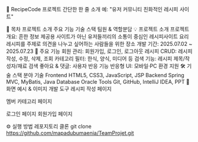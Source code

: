 📌 RecipeCode 프로젝트
간단한 한 줄 소개
예: "유저 커뮤니티 친화적인 레시피 사이트"

📜 목차
프로젝트 소개
주요 기능
기술 스택
팀원 & 역할분담
💡 프로젝트 소개
프로젝트 개요:
흔한 정보 제공용 사이트가 아닌 유저들끼리의 소통이 중심인 레시피사이트
요리레시피를 주제로 의견을 나누고 싶어하는 사람들을 위한 장소
개발 기간: 2025.07.02 ~ 2025.07.23
🚀 주요 기능
회원 관리: 회원가입, 로그인, 로그아웃
레시피 CRUD: 레시피 작성, 수정, 삭제, 조회
카테고리 필터: 한식, 양식, 미디어 등
검색 기능: 레시피 제목/작성자/재료 검색
좋아요 & 댓글: 사용자 반응 기능
반응형 UI: 모바일·PC 환경 지원
🛠 기술 스택
분야	기술
Frontend	HTML5, CSS3, JavaScript, JSP
Backend	Spring MVC, MyBatis, Java
Database	Oracle
Tools	Git, GitHub, IntelliJ IDEA, PPT
📸 화면 예시 & 이미지
개발 도구	레시피 작성 페이지
	
멤버	카테고리 페이지
	
로그인 페이지	회원가입 페이지
	
⚙ 실행 방법
레포지토리 클론
git clone https://github.com/mapadubumaenia/TeamProjet.git

